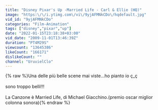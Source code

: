 ```yaml
---
title: "Disney Pixar's Up -Married Life - Carl & Ellie (HQ)"
image: "https:\/\/i.ytimg.com\/vi\/9yjAFMNkCDo\/hqdefault.jpg"
vid_id: "9yjAFMNkCDo"
categories: "Film-Animation"
tags: ["disney","pixar","up"]
date: "2022-01-15T23:18:38+03:00"
vid_date: "2009-11-01T13:46:39Z"
duration: "PT4M29S"
viewcount: "13645386"
likeCount: "166171"
dislikeCount: ""
channel: "UruvielClo"
---
```

{% raw %}Una delle più belle scene mai viste...ho pianto io ç_ç<br /><br />sono troppo belli!!!<br /><br />La Canzone è Married Life, di Michael Giacchino.(premio oscar miglior colonna sonora){% endraw %}
